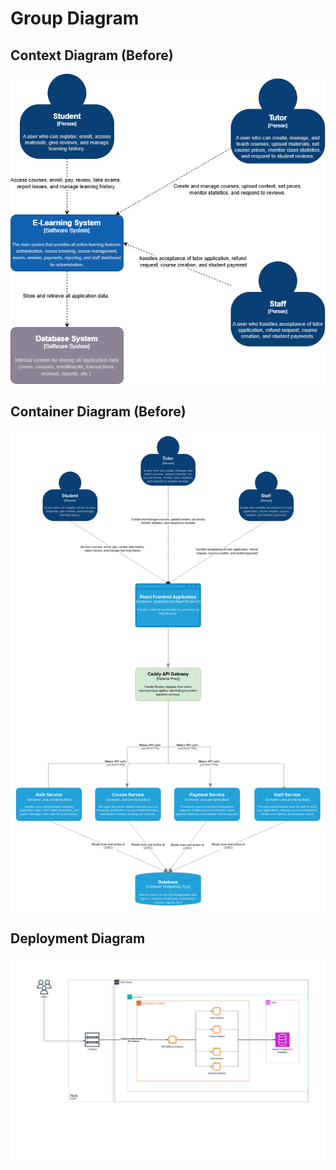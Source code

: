 # Group Diagram

## Context Diagram (Before)
![Context Diagram](/GroupDiagram/A09-Context%20Diagram.drawio.png)

## Container Diagram (Before)
![Container Diagram](/GroupDiagram/A09-Container%20Diagram.drawio.png)

## Deployment Diagram
![Deployment Diagram](/GroupDiagram/A09-Deployment%20Diagram.drawio.png)